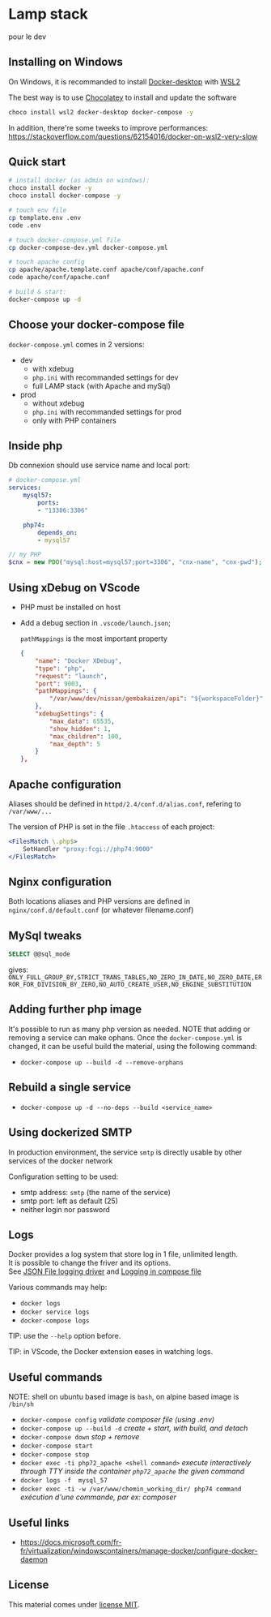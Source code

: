 # Lamp stack

pour le dev

## Installing on Windows

On Windows, it is recommanded to install [Docker-desktop](https://www.docker.com/products/docker-desktop) with [WSL2](https://docs.microsoft.com/fr-fr/windows/wsl/about)

The best way is to use [Chocolatey](https://chocolatey.org/) to install and update the software

```bash
choco install wsl2 docker-desktop docker-compose -y
```

In addition, there're some tweeks to improve performances: <https://stackoverflow.com/questions/62154016/docker-on-wsl2-very-slow>

## Quick start

```bash
# install docker (as admin on windows):
choco install docker -y
choco install docker-compose -y

# touch env file
cp template.env .env
code .env

# touch docker-compose.yml file
cp docker-compose-dev.yml docker-compose.yml

# touch apache config
cp apache/apache.template.conf apache/conf/apache.conf
code apache/conf/apache.conf

# build & start:
docker-compose up -d
```

## Choose your docker-compose file

`docker-compose.yml` comes in 2 versions:

* dev
  * with xdebug
  * `php.ini` with recommanded settings for dev
  * full LAMP stack (with Apache and mySql)
* prod
  * without xdebug
  * `php.ini` with recommanded settings for prod
  * only with PHP containers

## Inside php

Db connexion should use service name and local port:

```yaml
# docker-compose.yml
services:
    mysql57:
        ports:
        - "13306:3306"

    php74:
        depends_on:
        - mysql57
```

```php
// my PHP
$cnx = new PDO("mysql:host=mysql57;port=3306", "cnx-name", "cnx-pwd");
```

## Using xDebug on VScode

* PHP must be installed on host
* Add a debug section in `.vscode/launch.json`;

  `pathMappings` is the most important property

  ```json
  {
      "name": "Docker XDebug",
      "type": "php",
      "request": "launch",
      "port": 9003,
      "pathMappings": {
          "/var/www/dev/nissan/gembakaizen/api": "${workspaceFolder}"
      },
      "xdebugSettings": {
          "max_data": 65535,
          "show_hidden": 1,
          "max_children": 100,
          "max_depth": 5
      }
  },
  ```

## Apache configuration

Aliases should be defined in `httpd/2.4/conf.d/alias.conf`, refering to `/var/www/...`

The version of PHP is set in the file `.htaccess` of each project:

```apache
<FilesMatch \.php$>
    SetHandler "proxy:fcgi://php74:9000"
</FilesMatch>
```

## Nginx configuration

Both locations aliases and PHP versions are defined in `nginx/conf.d/default.conf` (or whatever filename.conf)

## MySql tweaks

```sql
SELECT @@sql_mode
```

gives: `ONLY_FULL_GROUP_BY,STRICT_TRANS_TABLES,NO_ZERO_IN_DATE,NO_ZERO_DATE,ERROR_FOR_DIVISION_BY_ZERO,NO_AUTO_CREATE_USER,NO_ENGINE_SUBSTITUTION`

## Adding further php image

It's possible to run as many php version as needed.
NOTE that adding or removing a service can make ophans.
Once the `docker-compose.yml` is changed, it can be useful build the material, using the following command:

* `docker-compose up --build -d --remove-orphans`

## Rebuild a single service

* `docker-compose up -d --no-deps --build <service_name>`

## Using dockerized SMTP

In production environment, the service `smtp` is directly usable by other services of the docker network

Configuration setting to be used:

* smtp address: `smtp` (the name of the service)
* smtp port: left as default (25)
* neither login nor password

## Logs

Docker provides a log system that store log in 1 file, unlimited length.\
It is possible to change the friver and its options.\
See [JSON File logging driver](https://docs.docker.com/config/containers/logging/json-file/) and [Logging in compose file](https://docs.docker.com/compose/compose-file/compose-file-v3/#logging)

Various commands may help:

* `docker logs`
* `docker service logs`
* `docker-compose logs`

TIP: use the `--help` option before.

TIP: in VScode, the Docker extension eases in watching logs.

## Useful commands

NOTE: shell on ubuntu based image is `bash`, on alpine based image is `/bin/sh`

* `docker-compose config` *validate composer file (using .env)*
* `docker-compose up --build -d` *create + start, with build, and detach*
* `docker-compose down` *stop + remove*
* `docker-compose start`
* `docker-compose stop`
* `docker exec -ti php72_apache <shell command>` *execute interactively through TTY inside the container `php72_apache` the given command*
* `docker logs -f  mysql_57`
* `docker exec -ti -w /var/www/chemin_working_dir/ php74 command` *exécution d'une commande, par ex: composer*

## Useful links

* <https://docs.microsoft.com/fr-fr/virtualization/windowscontainers/manage-docker/configure-docker-daemon>

## License

This material comes under [license MIT](./LICENSE).
